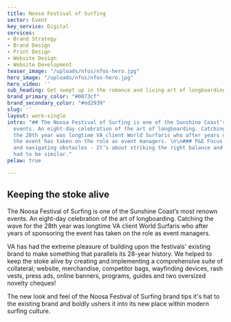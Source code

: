 ```yaml
---
title: Noosa Festival of Surfing
sector: Event
key_service: Digital
services:
- Brand Strategy
- Brand Design
- Print Design
- Website Design
- Website Development
teaser_image: "/uploads/nfos/nfos-hero.jpg"
hero_image: "/uploads/nfos/nfos-hero.jpg"
hero_video: ''
sub_heading: Get swept up in the romance and living art of longboarding.
brand_primary_color: "#0073cf"
brand_secondary_color: "#ed2939"
slug: ''
layout: work-single
intro: "## The Noosa Festival of Surfing is one of the Sunshine Coast’s most renown
  events. An eight-day celebration of the art of longboarding. Catching the wave for
  the 28th year was longtime VA client World Surfaris who after years of sponsoring
  the event has taken on the role as event managers. \n\n### P&E Focus on results
  and navigating obstacles - It’s about striking the right balance and so our approach
  had to be similar."
pelaw: true

---
```

## **Keeping the stoke alive**

The Noosa Festival of Surfing is one of the Sunshine Coast’s most renown events. An eight-day celebration of the art of longboarding. Catching the wave for the 28th year was longtime VA client World Surfaris who after years of sponsoring the event has taken on the role as event managers.

VA has had the extreme pleasure of building upon the festivals' existing brand to make something that parallels its 28-year history. We helped to keep the stoke alive by creating and implementing a comprehensive suite of collateral; website, merchandise, competitor bags, wayfinding devices, rash vests, press ads, online banners, programs, guides and two oversized novelty cheques!

The new look and feel of the Noosa Festival of Surfing brand tips it's hat to the existing brand and boldly ushers it into its new place within modern surfing culture.